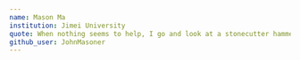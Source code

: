 ```yaml
---
name: Mason Ma 
institution: Jimei University
quote: When nothing seems to help, I go and look at a stonecutter hammering away at his rock, perhaps a hundred times without as much as a crack showing in it. Yet at the hundred and first blow it will split in two, and I know it was not that last blow that did it, but all that had gone before.
github_user: JohnMasoner
---
```

